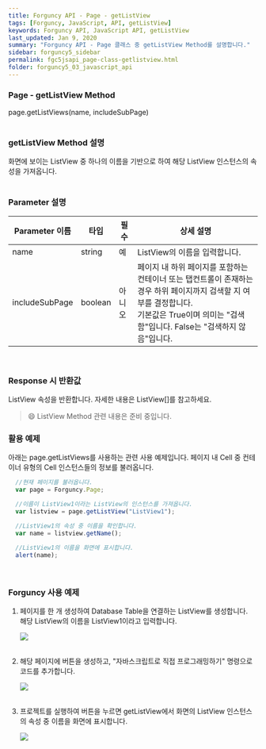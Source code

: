 ```yaml
---
title: Forguncy API - Page - getListView
tags: [Forguncy, JavaScript, API, getListView]
keywords: Forguncy API, JavaScript API, getListView
last_updated: Jan 9, 2020
summary: "Forguncy API - Page 클래스 중 getListView Method를 설명합니다."
sidebar: forguncy5_sidebar
permalink: fgc5jsapi_page-class-getlistview.html
folder: forguncy5_03_javascript_api
---
```


### Page - getListView Method
page.getListViews(name, includeSubPage)
<br /><br />

### getListView Method 설명
화면에 보이는 ListView 중 하나의 이름을 기반으로 하여 해당 ListView 인스턴스의 속성을 가져옵니다.
<br /><br />

### Parameter 설명

| Parameter 이름 | 타입 | 필수 | 상세 설명 |
| --- | --- | --- | --- |
| name | string | 예 | ListView의 이름을 입력합니다. |
| includeSubPage | boolean | 아니오 | 페이지 내 하위 페이지를 포함하는 컨테이너 또는 탭컨트롤이 존재하는 경우 하위 페이지까지 검색할 지 여부를 결정합니다. <br />기본값은 True이며 의미는 "검색함"입니다. False는 "검색하지 않음"입니다. |

<br />

### Response 시 반환값
ListView 속성을 반환합니다. 자세한 내용은 ListView[]를 참고하세요.

> 😄 ListView Method 관련 내용은 준비 중입니다.

<!-- <br /><br /> 위 memo를 삭제할 때 comment 제거 -->

### 활용 예제
아래는 page.getListViews를 사용하는 관련 사용 예제입니다. 페이지 내 Cell 중 컨테이너 유형의 Cell 인스턴스들의 정보를 불러옵니다.
<br />

~~~javascript
  //현재 페이지를 불러옵니다.
  var page = Forguncy.Page;

  //이름이 ListView1이라는 ListView의 인스턴스를 가져옵니다.
  var listview = page.getListView("ListView1");

  //ListView1의 속성 중 이름을 확인합니다.
  var name = listview.getName();
  
  //ListView1의 이름을 화면에 표시합니다.
  alert(name);
~~~

<br />

### Forguncy 사용 예제

1. 페이지를 한 개 생성하여 Database Table을 연결하는 ListView를 생성합니다.<br />
    해당 ListView의 이름을 ListView1이라고 입력합니다.

    ![]({{site.url}}/images/forguncy5/ex-ss_page-getlistview01.png)
    <br /><br />

2. 해당 페이지에 버튼을 생성하고, "자바스크립트로 직접 프로그래밍하기" 명령으로 코드를 추가합니다.

    ![]({{site.url}}/images/forguncy5/ex-ss_page-getlistview02.png)
    <br /><br />

3. 프로젝트를 실행하여 버튼을 누르면 getListView에서 화면의 ListView 인스턴스의 속성 중 이름을 화면에 표시합니다.

    ![]({{site.url}}/images/forguncy5/ex-ss_page-getlistview03.gif)

<br /><br />